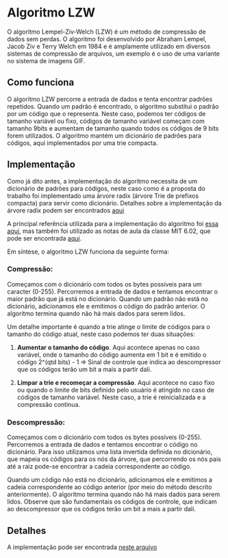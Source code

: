# Algoritmo LZW

O algoritmo Lempel-Ziv-Welch (LZW) é um método de compressão de dados sem perdas. O algoritmo foi desenvolvido por Abraham Lempel, Jacob Ziv e Terry Welch em 1984 e é amplamente utilizado em diversos sistemas de compressão de arquivos, um exemplo é o uso de uma variante no sistema de imagens GIF.

## Como funciona

O algoritmo LZW percorre a entrada de dados e tenta encontrar padrões repetidos. Quando um padrão é encontrado, o algoritmo substitui o padrão por um código que o representa. Neste caso, podemos ter códigos de tamanho variável ou fixo, códigos de tamanho variável começam com tamanho 9bits e aumentam de tamanho quando todos os códigos de 9 bits forem utilizados. O algoritmo mantém um dicionário de padrões para códigos, aqui implementados por uma trie compacta.


## Implementação

Como já dito antes, a implementação do algoritmo necessita de um dicionário de padrões para códigos, neste caso como é a proposta do trabalho foi implementado uma árvore radix (árvore Trie de prefixos compacta) para servir como dicionário. Detalhes sobre a implementação da árvore radix podem ser encontrados [aqui](https://github.com/souza-marcos/LZW-Compressor/blob/main/user/radixTree.md)

A principal referência utilizada para a implementação do algoritmo foi [essa aqui](https://www.cs.cmu.edu/~cil/lzw.and.gif.txt), mas também foi utilizado as notas de aula da classe MIT 6.02, que pode ser encontrada [aqui](https://web.mit.edu/6.02/www/s2012/handouts/3.pdf).

Em síntese, o algoritmo LZW funciona da seguinte forma:
### Compressão:
Começamos com o dicionário com todos os bytes possíveis para um caracter (0-255). Percorremos a entrada de dados e tentamos encontrar o maior padrão que já está no dicionário. Quando um padrão não está no dicionário, adicionamos ele e emitimos o código do padrão anterior. O algoritmo termina quando não há mais dados para serem lidos. 

Um detalhe importante é quando a trie atinge o limite de códigos para o tamanho do código atual, neste caso podemos ter duas situações:

1. **Aumentar o tamanho do código**. Aqui acontece apenas no caso variável, onde o tamanho do código aumenta em 1 bit e é emitido o código 2^(qtd bits) - 1 => Sinal de controle que indica ao descompressor que os códigos terão um bit a mais a partir dali.

2. **Limpar a trie e recomeçar a compressão**. Aqui acontece no caso fixo ou quando o limite de bits definido pelo usuário é atingido no caso de códigos de tamanho variável.  Neste caso, a trie é reinicializada e a compressão continua.

### Descompressão: 
Começamos com o dicionário com todos os bytes possíveis (0-255). Percorremos a entrada de dados e tentamos encontrar o código no dicionário. Para isso utilizamos uma lista invertida definida no dicionário, que mapeia os códigos para os nós da árvore, que percorrendo os nós pais até a raiz pode-se encontrar a cadeia correspondente ao código. 
    
Quando um código não está no dicionário, adicionamos ele e emitimos a cadeia correspondente ao código anterior (por meio do método descrito anteriormente). O algoritmo termina quando não há mais dados para serem lidos. Observe que são fundamentais os códigos de controle, que indicam ao descompressor que os códigos terão um bit a mais a partir dali.

## Detalhes

A implementação pode ser encontrada [neste arquivo](https://github.com/souza-marcos/LZW-Compressor/lzw.md)